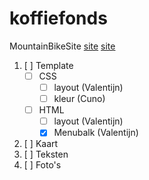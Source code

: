 # koffiefonds
MountainBikeSite
[site](http://nasserievermeij.github.io/koffiefonds/index.html)
[site](http://nasserievermeij.github.io/koffiefonds/testing.html)

1. [ ] Template
   * [ ] CSS
      * [ ] layout (Valentijn)
      * [ ] kleur  (Cuno)
   * [ ] HTML
      * [ ] layout (Valentijn)
      * [x] Menubalk (Valentijn)
2. [ ] Kaart
3. [ ] Teksten
4. [ ] Foto's
